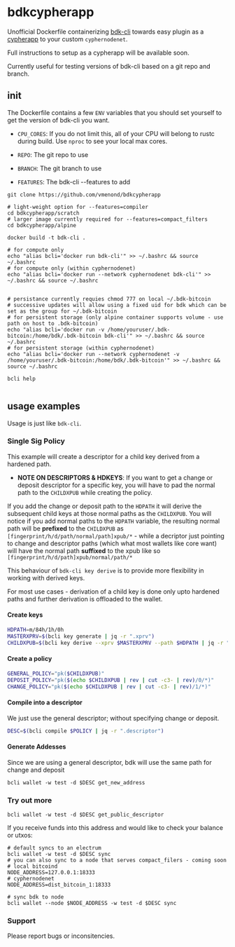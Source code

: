 # bdkcypherapp

Unofficial Dockerfile containerizing [bdk-cli](https://github.com/bitcoindevkit/bdk-cli) towards easy plugin as a [cypherapp](https://github.com/SatoshiPortal/cyphernode) to your custom `cyphernodenet`. 

Full instructions to setup as a cypherapp will be available soon. 

Currently useful for testing versions of bdk-cli based on a git repo and branch.

## init

The Dockerfile contains a few `ENV` variables that you should set yourself to get the version of bdk-cli you want.

- `CPU_CORES`: If you do not limit this, all of your CPU will belong to rustc during build. Use `nproc` to see your local max cores.

- `REPO`: The git repo to use

- `BRANCH`: The git branch to use

- `FEATURES`: The bdk-cli --features to add

```
git clone https://github.com/vmenond/bdkcypherapp

# light-weight option for --features=compiler
cd bdkcypherapp/scratch
# larger image currently required for --features=compact_filters
cd bdkcypherapp/alpine

docker build -t bdk-cli .

# for compute only
echo "alias bcli='docker run bdk-cli'" >> ~/.bashrc && source ~/.bashrc
# for compute only (within cyphernodenet)
echo "alias bcli='docker run --network cyphernodenet bdk-cli'" >> ~/.bashrc && source ~/.bashrc


# persistance currently requies chmod 777 on local ~/.bdk-bitcoin 
# successive updates will allow using a fixed uid for bdk which can be set as the group for ~/.bdk-bitcoin
# for persistent storage (only alpine container supports volume - use path on host to .bdk-bitcoin)
echo "alias bcli='docker run -v /home/youruser/.bdk-bitcoin:/home/bdk/.bdk-bitcoin bdk-cli'" >> ~/.bashrc && source ~/.bashrc
# for persistent storage (within cyphernodenet)
echo "alias bcli='docker run --network cyphernodenet -v /home/youruser/.bdk-bitcoin:/home/bdk/.bdk-bitcoin'" >> ~/.bashrc && source ~/.bashrc

bcli help 


```

## usage examples

Usage is just like `bdk-cli`. 

### Single Sig Policy

This example will create a descriptor for a child key derived from a hardened path. 

- <b>NOTE ON DESCRIPTORS & HDKEYS</b>: If you want to get a change or deposit descriptor for a specific key, you will have to pad the normal path to the `CHILDXPUB` while creating the policy. 

If you add the change or deposit path to the `HDPATH` it will derive the subsequent child keys at those normal paths as the `CHILDXPUB`.
You will notice if you add normal paths to the `HDPATH` variable, the resulting normal path will be <b>prefixed</b> to the `CHILDXPUB` as `[fingerprint/h/d/path/normal/path]xpub/*` - while a decriptor just pointing to change and descriptor paths (which what most wallets like core want) will have the normal path <b>suffixed</b> to the xpub like so `[fingerprint/h/d/path]xpub/normal/path/*`

This behaviour of `bdk-cli key derive` is to provide more flexibility in working with derived keys.

For most use cases - derivation of a child key is done only upto hardened paths and further derivation is offloaded to the wallet.

#### Create keys

```bash
HDPATH=m/84h/1h/0h
MASTERXPRV=$(bcli key generate | jq -r ".xprv")
CHILDXPUB=$(bcli key derive --xprv $MASTERXPRV --path $HDPATH | jq -r ".xpub")
```

#### Create a policy
```bash
GENERAL_POLICY="pk($CHILDXPUB)"
DEPOSIT_POLICY="pk($(echo $CHILDXPUB | rev | cut -c3- | rev)/0/*)"
CHANGE_POLICY="pk($(echo $CHILDXPUB | rev | cut -c3- | rev)/1/*)"
```

#### Compile into a descriptor

We just use the general descriptor; without specifying change or deposit.

```bash
DESC=$(bcli compile $POLICY | jq -r ".descriptor")
```

#### Generate Addesses 

Since we are using a general descriptor,  bdk will use the same path for change and deposit

```
bcli wallet -w test -d $DESC get_new_address
```

### Try out more

```
bcli wallet -w test -d $DESC get_public_descriptor
```
If you receive funds into this address and would like to check your balance or utxos:

```
# default syncs to an electrum 
bcli wallet -w test -d $DESC sync
# you can also sync to a node that serves compact_filers - coming soon
# local bitcoind
NODE_ADDRESS=127.0.0.1:18333
# cyphernodenet
NODE_ADDRESS=dist_bitcoin_1:18333

# sync bdk to node
bcli wallet --node $NODE_ADDRESS -w test -d $DESC sync
```

### Support

Please report bugs or inconsitencies. 
